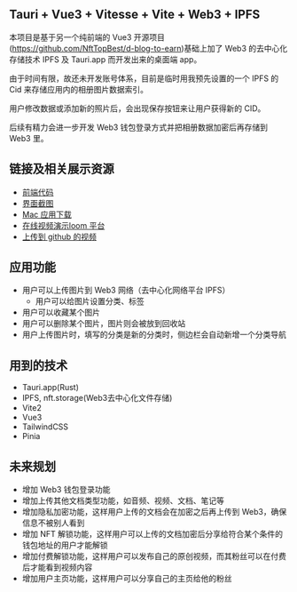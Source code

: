 ## Tauri + Vue3 + Vitesse + Vite + Web3 + IPFS

本项目是基于另一个纯前端的 Vue3 开源项目(<https://github.com/NftTopBest/d-blog-to-earn>)基础上加了 Web3 的去中心化存储技术 IPFS 及 Tauri.app 而开发出来的桌面端 app。

由于时间有限，故还未开发账号体系，目前是临时用我预先设置的一个 IPFS 的 Cid 来存储应用内的相册图片数据索引。

用户修改数据或添加新的照片后，会出现保存按钮来让用户获得新的 CID。

后续有精力会进一步开发 Web3 钱包登录方式并把相册数据加密后再存储到 Web3 里。

## 链接及相关展示资源

* [前端代码](./src)
* [界面截图](./screenshot)
* [Mac 应用下载](./build)
* [在线视频演示loom 平台](https://www.loom.com/share/670f0a3d18674c01abbc5ed5da9cf94e)
* [上传到 github 的视频](./screenshot/demo.mp4)

## 应用功能

* 用户可以上传图片到 Web3 网络（去中心化网络平台 IPFS）
  * 用户可以给图片设置分类、标签
* 用户可以收藏某个图片
* 用户可以删除某个图片，图片则会被放到回收站
* 用户上传图片时，填写的分类是新的分类时，侧边栏会自动新增一个分类导航

## 用到的技术

* Tauri.app(Rust)
* IPFS, nft.storage(Web3去中心化文件存储)
* Vite2
* Vue3
* TailwindCSS
* Pinia

## 未来规划

* 增加 Web3 钱包登录功能
* 增加上传其他文档类型功能，如音频、视频、文档、笔记等
* 增加隐私加密功能，这样用户上传的文档会在加密之后再上传到 Web3，确保信息不被别人看到
* 增加 NFT 解锁功能，这样用户可以上传的文档加密后分享给符合某个条件的钱包地址的用户才能解锁
* 增加付费解锁功能，这样用户可以发布自己的原创视频，而其粉丝可以在付费后才能看到视频内容
* 增加用户主页功能，这样用户可以分享自己的主页给他的粉丝
